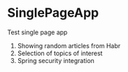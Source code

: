 # SinglePageApp
Test single page app
1. Showing random articles from Habr
2. Selection of topics of interest
3. Spring security integration
